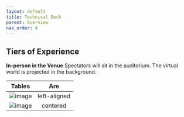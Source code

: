 ```yaml
---
layout: default
title: Technical Deck
parent: Overview
nav_order: 4
---
```


## Tiers of Experience
**In-person in the Venue**
Spectators will sit in the auditorium. The virtual world is projected in the background.

| Tables   |      Are      | 
|----------|:-------------:|
| ![image](https://raw.githubusercontent.com/futurestages/npcmusical/img/square05.png) |  left-aligned | 
| ![image](https://github.com/futurestages/npcmusical/blob/main/img/square05.png) |    centered   |
